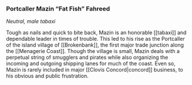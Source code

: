 ### Portcaller Mazin “Fat Fish” Fahreed

_Neutral, male tabaxi_

Tough as nails and quick to bite back, Mazin is an honorable [[tabaxi]] and dependable leader in times of trouble. This led to his rise as the Portcaller of the island village of [[Brokenbank]], the first major trade junction along the [[Menagerie Coast]]. Though the village is small, Mazin deals with a perpetual string of smugglers and pirates while also organizing the incoming and outgoing shipping lanes for much of the coast. Even so, Mazin is rarely included in major [[Clovis Concord|concord]] business, to his obvious and public frustration.